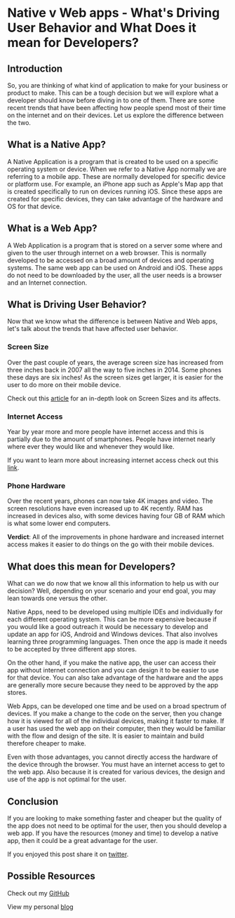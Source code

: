 # Native v Web apps - What's Driving User Behavior and What Does it mean for Developers?


## Introduction

So, you are thinking of what kind of application to make for your business or product to make.  This can be a tough decision but we will explore what a developer should know before diving in to one of them.  There are some recent trends that have been affecting how people spend most of their time on the internet and on their devices.  Let us explore the difference between the two.


## What is a Native App?

A Native Application is a program that is created to be used on a specific operating system or device.  When we refer to a Native App normally we are referring to a mobile app.  These are normally developed for specific device or platform use.  For example, an iPhone app such as Apple's Map app that is created specifically to run on devices running iOS.  Since these apps are created for specific devices, they can take advantage of the hardware and OS for that device. 


## What is a Web App?

A Web Application is a program that is stored on a server some where and given to the user through internet on a web browser.  This is normally developed to be accessed on a broad amount of devices and operating systems.  The same web app can be used on Android and iOS.  These apps do not need to be downloaded by the user, all the user needs is a browser and an Internet connection.

## What is Driving User Behavior?

Now that we know what the difference is between Native and Web apps, let's talk about the trends that have affected user behavior.

### Screen Size

Over the past couple of years, the average screen size has increased from three inches back in 2007 all the way to five inches in 2014.  Some phones these days are six inches! As the screen sizes get larger, it is easier for the user to do more on their mobile device.

Check out this [article][sSizes] for an in-depth look on Screen Sizes and its affects.

### Internet Access

Year by year more and more people have internet access and this is partially due to the amount of smartphones. People have internet nearly where ever they would like and whenever they would like.  

If you want to learn more about increasing internet access check out this [link][internetUsage].

### Phone Hardware

Over the recent years, phones can now take 4K images and video. The screen resolutions have even increased up to 4K recently.  RAM has increased in devices also, with some devices having four GB of RAM which is what some lower end computers.  

**Verdict**: All of the improvements  in phone hardware and increased internet access makes it easier to do things on the go with their mobile devices.

## What does this mean for Developers?

What can we do now that we know all this information to help us with our decision? Well, depending on your scenario and your end goal, you may lean towards one versus the other.  

Native Apps, need to be developed using multiple IDEs and individually for each different operating system.  This can be more expensive because if you would like a good outreach it would be necessary to develop and update an app for iOS, Android and Windows devices.  That also involves learning three programming languages.  Then once the app is made it needs to be accepted by three different app stores. 

On the other hand, if you make the native app, the user can access their app without internet connection and you can design it to be easier to use for that device.  You can also take advantage of the hardware and the apps are generally more secure because they need to be approved by the app stores.  

Web Apps, can be developed one time and be used on a broad spectrum of devices.  If you make a change to the code on the server, then you change how it is viewed for all of the individual devices, making it faster to make.  If a user has used the web app on their computer, then they would be familiar with the flow and design of the site.  It is easier to maintain and build therefore cheaper to make.  

Even with those advantages, you cannot directly access the hardware of the device through the browser.  You must have an internet access to get to the web app.  Also because it is created for various devices, the design and use of the app is not optimal for the user. 

## Conclusion

If you are looking to make something faster and cheaper but the quality of the app does not need to be optimal for the user, then you should develop a web app.  If you have the resources (money and time) to develop a native app, then it could be a great advantage for the user.
	
If you enjoyed this post share it on [twitter][twit]. 

## Possible Resources

Check out my [GitHub][mainGit]

View my personal [blog][pblog]



[twit]: https://twitter.com/
[mainGit]: https://github.com/acucciniello/
[pblog]: http://www.acucciniello.com/
[sSizes]: https://medium.com/@somospostpc/a-comprehensive-look-at-smartphone-screen-size-statistics-and-trends-e61d77001ebe#.sp9vat8fb
[internetUsage]: http://www.internetworldstats.com/emarketing.htm

